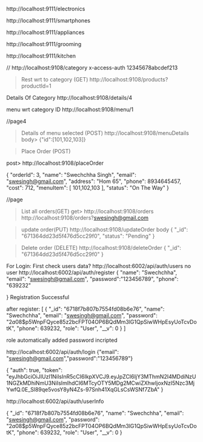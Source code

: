 http://localhost:9111/electronics

http://localhost:9111/smartphones

http://localhost:9111/appliances

http://localhost:9111/grooming

http://localhost:9111/kitchen


// http://localhost:9108/category
x-access-auth
12345678abcdef213

> Rest wrt to category (GET)
http://localhost:9108/products?productId=1

Details Of Category
http://localhost:9108/details/4

menu wrt category ID
http://localhost:9108/menu/1

//page4
> Details of menu selected (POST)
http://localhost:9108/menuDetails
body> {"id":[101,102,103]}


> Place Order (POST)

post> http://localhost:9108/placeOrder

{
        "orderId": 3,
        "name": "Swechchha Singh",
        "email": "swesingh@gmail.com",
        "address": "Hom 65",
        "phone": 8934645457,
        "cost": 712,
        "menuItem": [
            101,102,103
        ],
        "status": "On The Way"
}

//page
> List all orders(GET)
get> http://localhost:9108/orders
http://localhost:9108/orders?swesingh@gmail.com



>update order(PUT)
http://localhost:9108/updateOrder
> body
{
    "_id": "671364dd23d5f476d5cc29f0",
    "status": "Pending"
}

>Delete order (DELETE)
http://localhost:9108/deleteOrder
{
    "_id": "671364dd23d5f476d5cc29f0"
}

For Login: First check users data?
http://localhost:6002/api/auth/users
no user
http://localhost:6002/api/auth/register
{
    "name": "Swechchha",
    "email": "swesingh@gmail.com",
    "password":"123456789",
    "phone": "639232"

}
Registration Successful

after register:
[
    {
        "_id": "6718f7b807b7554fd08b6e76",
        "name": "Swechchha",
        "email": "swesingh@gmail.com",
        "password": "$2a$08$p5WnpFQyce85z2bcFPT04OP6BQdMm3lG1QpSiwWHpEsyUoTcvDotK",
        "phone": 639232,
        "role": "User",
        "__v": 0
    }
]

role automatically added
password incripted

http://localhost:6002/api/auth/login
{"email": "swesingh@gmail.com","password":"123456789"}

{
    "auth": true,
    "token": "eyJhbGciOiJIUzI1NiIsInR5cCI6IkpXVCJ9.eyJpZCI6IjY3MThmN2I4MDdiNzU1NGZkMDhiNmU3NiIsImlhdCI6MTcyOTY5MDg2MCwiZXhwIjoxNzI5Nzc3MjYwfQ.0E_Sl89qe5vosY8yN4Zs-97Snh41XqGLsCsWSNf7ZbA"
}

http://localhost:6002/api/auth/userInfo

{
    "_id": "6718f7b807b7554fd08b6e76",
    "name": "Swechchha",
    "email": "swesingh@gmail.com",
    "password": "$2a$08$p5WnpFQyce85z2bcFPT04OP6BQdMm3lG1QpSiwWHpEsyUoTcvDotK",
    "phone": 639232,
    "role": "User",
    "__v": 0
}